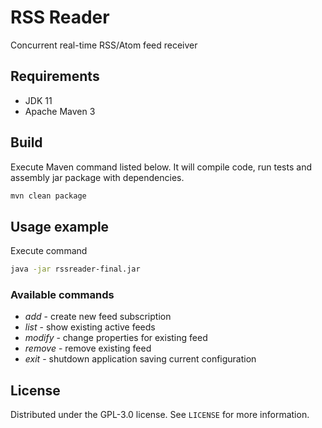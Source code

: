 # RSS Reader

Concurrent real-time RSS/Atom feed receiver

## Requirements

* JDK 11
* Apache Maven 3

## Build

Execute Maven command listed below. It will compile code, run tests and assembly jar package with dependencies.
```sh
mvn clean package
```

## Usage example

Execute command
```sh
java -jar rssreader-final.jar
```

### Available commands
* _add_ - create new feed subscription
* _list_ - show existing active feeds
* _modify_ - change properties for existing feed
* _remove_ - remove existing feed
* _exit_ - shutdown application saving current configuration

## License

Distributed under the GPL-3.0 license. See ``LICENSE`` for more information.
